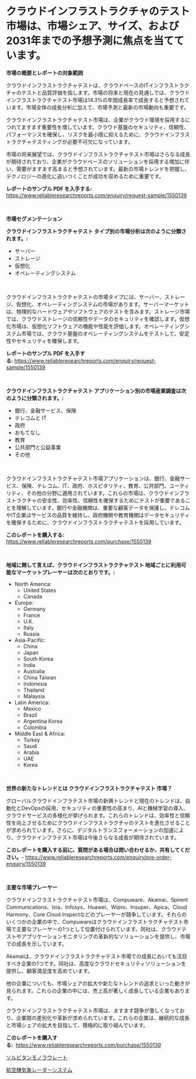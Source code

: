 <p><h1>クラウドインフラストラクチャのテスト市場は、市場シェア、サイズ、および2031年までの予想予測に焦点を当てています。</h1></p><p><strong>市場の概要とレポートの対象範囲</strong></p>
<p><p>クラウドインフラストラクチャテストは、クラウドベースのITインフラストラクチャのテストと品質評価を指します。市場の将来と現在の見通しでは、クラウドインフラストラクチャテスト市場は14.3%の年間成長率で成長すると予想されています。市場全体の成長分析に加えて、市場予測と最新の市場動向も重要です。</p><p>クラウドインフラストラクチャテスト市場は、企業がクラウド環境を採用するにつれてますます重要性を増しています。クラウド基盤のセキュリティ、信頼性、パフォーマンスを確保し、リスクを最小限に抑えるために、クラウドインフラストラクチャテスティングが必要不可欠になっています。</p><p>市場の将来展望では、クラウドインフラストラクチャテスト市場はさらなる成長が期待されており、企業がクラウドベースのソリューションを採用する増加に伴い、需要がますます高まると予想されています。最新の市場トレンドを把握し、テクノロジーの進化に追いつくことが成功を収めるために重要です。</p></p>
<p><strong>レポートのサンプル PDF を入手する:</strong> <a href="https://www.reliableresearchreports.com/enquiry/request-sample/1550139">https://www.reliableresearchreports.com/enquiry/request-sample/1550139</a></p>
<p>&nbsp;</p>
<p><strong>市場セグメンテーション</strong></p>
<p><strong>クラウドインフラストラクチャテスト タイプ別の市場分析は次のように分類されます。:</strong></p>
<p><ul><li>サーバー</li><li>ストレージ</li><li>仮想化</li><li>オペレーティングシステム</li></ul></p>
<p>&nbsp;</p>
<p><p>クラウドインフラストラクチャテストの市場タイプには、サーバー、ストレージ、仮想化、オペレーティングシステムの市場があります。サーバーマーケットは、物理的なハードウェアやソフトウェアのテストを含みます。ストレージ市場では、クラウドストレージの信頼性やデータのセキュリティを確認します。仮想化市場は、仮想化ソフトウェアの機能や性能を評価します。オペレーティングシステム市場では、クラウド基盤のオペレーティングシステムをテストして、安定性やセキュリティを確保します。</p></p>
<p><strong>レポートのサンプル PDF を入手する:</strong>&nbsp;<a href="https://www.reliableresearchreports.com/enquiry/request-sample/1550139">https://www.reliableresearchreports.com/enquiry/request-sample/1550139</a></p>
<p>&nbsp;</p>
<p><strong> クラウドインフラストラクチャテスト アプリケーション別の市場産業調査は次のように分類されます。:</strong></p>
<p><ul><li>銀行、金融サービス、保険</li><li>テレコムと IT</li><li>政府</li><li>おもてなし</li><li>教育</li><li>公共部門と公益事業</li><li>その他</li></ul></p>
<p>&nbsp;</p>
<p><p>クラウドインフラストラクチャテスト市場アプリケーションは、銀行、金融サービス、保険、テレコム、IT、政府、ホスピタリティ、教育、公共部門、ユーティリティ、その他の分野に適用されています。これらの市場は、クラウドインフラストラクチャの安全性、効率性、信頼性を確保するためにテストが重要であることを理解しています。銀行や金融機関は、重要な顧客データを保護し、テレコムやIT企業はサービスの品質を維持し、政府機関や教育機関はデータセキュリティを確保するために、クラウドインフラストラクチャテストを採用しています。</p></p>
<p><strong>このレポートを購入する:</strong>&nbsp; <a href="https://www.reliableresearchreports.com/purchase/1550139">https://www.reliableresearchreports.com/purchase/1550139</a></p>
<p>&nbsp;</p>
<p><strong>地域に関して言えば、クラウドインフラストラクチャテスト 地域ごとに利用可能なマーケットプレーヤーは次のとおりです。:</strong></p>
<p><ul>
    <li>
        North America:
        <ul>
            <li>United States</li>
            <li>Canada</li>
        </ul>
    </li>
    <li>
        Europe:
        <ul>
            <li>Germany</li>
            <li>France</li>
            <li>U.K.</li>
            <li>Italy</li>
            <li>Russia</li>
        </ul>
    </li>
    <li>
        Asia-Pacific:
        <ul>
            <li>China</li>
            <li>Japan</li>
            <li>South Korea</li>
            <li>India</li>
            <li>Australia</li>
            <li>China Taiwan</li>
            <li>Indonesia</li>
            <li>Thailand</li>
            <li>Malaysia</li>
        </ul>
    </li>
    <li>
        Latin America:
        <ul>
            <li>Mexico</li>
            <li>Brazil</li>
            <li>Argentina Korea</li>
            <li>Colombia</li>
        </ul>
    </li>
    <li>
        Middle East & Africa:
        <ul>
            <li>Turkey</li>
            <li>Saudi</li>
            <li>Arabia</li>
            <li>UAE</li>
            <li>Korea</li>
        </ul>
    </li>
    </ul></p>
<p>&nbsp;</p>
<p><strong>世界の新たなトレンドとは クラウドインフラストラクチャテスト 市場？</strong></p>
<p><p>グローバルクラウドインフラテスト市場の新興トレンドと現在のトレンドは、自動化とDevOpsの採用、セキュリティの重要性の高まり、AIと機械学習の導入、クラウドサービスの多様化が挙げられます。これらのトレンドは、効率性と信頼性を向上させるためにクラウドインフラストラクチャのテストを進化させることが求められています。さらに、デジタルトランスフォーメーションの加速により、クラウドインフラテスト市場は今後さらなる成長が期待されています。</p></p>
<p><strong>このレポートを購入する前に、質問がある場合は問い合わせるか、共有してください。</strong>- <a href="https://www.reliableresearchreports.com/enquiry/pre-order-enquiry/1550139">https://www.reliableresearchreports.com/enquiry/pre-order-enquiry/1550139</a></p>
<p>&nbsp;</p>
<p><strong>主要な市場プレーヤー</strong></p>
<p><p>クラウドインフラストラクチャテスト市場は、Compuware、Akamai、Spirent Communications、Ixia、Infosys、Huawei、Wipro、Insuper、Apica、Cloud Harmony、Core Cloud Inspectなどのプレーヤーが競争しています。それらのいくつかの企業の中で、Compuwareはクラウドインフラストラクチャテスト市場で主要なプレーヤーの1つとして位置付けられています。同社は、クラウドテストやアプリケーションモニタリングの革新的なソリューションを提供し、市場での成長を示しています。</p><p>Akamaiは、クラウドインフラストラクチャテスト市場での成長においても注目すべき企業の1つです。同社は、高度なクラウドセキュリティソリューションを提供し、顧客満足度を高めています。</p><p>他の企業についても、市場シェアの拡大や新たなトレンドの追求といった動きが見られます。これらの企業の中には、売上高が著しく成長している企業もあります。</p><p>クラウドインフラストラクチャテスト市場は、ますます競争が激しくなっており、企業間の差別化や革新が求められています。これらの企業は、継続的な成長と市場シェアの拡大を目指して、積極的に取り組んでいます。</p></p>
<p><strong>このレポートを購入する:</strong>&nbsp;&nbsp;<a href="https://www.reliableresearchreports.com/purchase/1550139">https://www.reliableresearchreports.com/purchase/1550139</a></p>
<p><p><a href="https://medium.com/@carolynsparkly/%E3%82%BD%E3%83%AB%E3%83%93%E3%82%BF%E3%83%B3%E3%83%A2%E3%83%8E%E3%83%A9%E3%82%A6%E3%83%AC%E3%83%BC%E3%83%88%E5%B8%82%E5%A0%B4-%E5%B8%82%E5%A0%B4%E3%82%B7%E3%82%A7%E3%82%A2-%E5%B8%82%E5%A0%B4%E3%83%88%E3%83%AC%E3%83%B3%E3%83%89-%E3%81%8A%E3%82%88%E3%81%B3%E5%B0%86%E6%9D%A5%E3%81%AE%E6%88%90%E9%95%B7%E3%82%92%E6%8E%A2%E3%82%8B-d4fd8f11d486">ソルビタンモノラウレート</a></p><p><a href="https://medium.com/@roberts65david/%E9%A3%9B%E8%A1%8C%E6%A9%9F%E7%94%A8%E6%B0%97%E8%B1%A1%E3%83%AC%E3%83%BC%E3%83%80%E3%83%BC%E3%82%B7%E3%82%B9%E3%83%86%E3%83%A0%E5%B8%82%E5%A0%B4%E8%AA%BF%E6%9F%BB%E3%83%AC%E3%83%9D%E3%83%BC%E3%83%88-%E3%81%9D%E3%81%AE%E6%AD%B4%E5%8F%B2%E3%81%8A%E3%82%88%E3%81%B32024%E5%B9%B4%E3%81%8B%E3%82%892031%E5%B9%B4%E3%81%BE%E3%81%A7%E3%81%AE%E4%BA%88%E6%B8%AC-4bec96c9062b">航空機気象レーダーシステム</a></p></p>